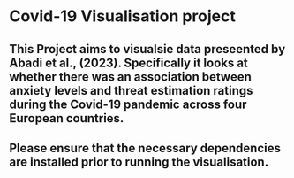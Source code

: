 # Covid-19 Visualisation project
## This Project aims to visualsie data preseented by Abadi et al., (2023). Specifically it looks at whether there was an association between anxiety levels and threat estimation ratings during the Covid-19 pandemic across four European countries. 
## Please ensure that the necessary dependencies are installed prior to running the visualisation. 